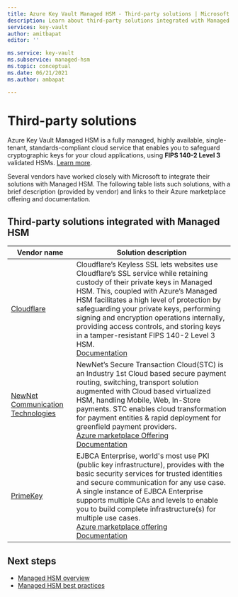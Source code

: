 ```yaml
---
title: Azure Key Vault Managed HSM - Third-party solutions | Microsoft Docs
description: Learn about third-party solutions integrated with Managed HSM.
services: key-vault
author: amitbapat
editor: ''

ms.service: key-vault
ms.subservice: managed-hsm
ms.topic: conceptual
ms.date: 06/21/2021
ms.author: ambapat

---
```


# Third-party solutions

Azure Key Vault Managed HSM is a fully managed, highly available, single-tenant, standards-compliant cloud service that enables you to safeguard cryptographic keys for your cloud applications, using **FIPS  140-2 Level 3** validated HSMs. [Learn more](overview.md).

Several vendors have worked closely with Microsoft to integrate their solutions with Managed HSM. The following table lists such solutions, with a brief description (provided by vendor) and links to their Azure marketplace offering and documentation.


## Third-party solutions integrated with Managed HSM

| Vendor name | Solution description |
|-------------|-------------------------------------------------|
|[Cloudflare](https://cloudflare.com)|Cloudflare’s Keyless SSL lets websites use Cloudflare’s SSL service while retaining custody of their private keys in Managed HSM. This, coupled with Azure’s Managed HSM facilitates a high level of protection by safeguarding your private keys, performing signing and encryption operations internally, providing access controls, and storing keys in a tamper-resistant FIPS 140-2 Level 3 HSM. <br>[Documentation](https://developers.cloudflare.com/ssl/keyless-ssl/hardware-security-modules/azure-managed-hsm)
|[NewNet Communication Technologies](https://newnet.com/)|NewNet’s Secure Transaction Cloud(STC) is an Industry 1st Cloud based secure payment routing, switching, transport solution augmented with Cloud based virtualized HSM, handling Mobile, Web, In-Store payments. STC enables cloud transformation for payment entities & rapid deployment for greenfield payment providers.<br/>[Azure marketplace Offering](https://azuremarketplace.microsoft.com/marketplace/apps/newnetcommunicationtechnologies1589991852134.secure_transaction_cloud?tab=overview)<br/>[Documentation](https://newnet.com/business-units/secure-transactions/products/secure-transaction-cloud-stc/)|
|[PrimeKey](https://www.primekey.com)|EJBCA Enterprise, world's most use PKI (public key infrastructure), provides with the basic security services for trusted identities and secure communication for any use case. A single instance of EJBCA Enterprise supports multiple CAs and levels to enable you to build complete infrastructure(s) for multiple use cases.<br>[Azure marketplace offering](https://azuremarketplace.microsoft.com/marketplace/apps/primekey.ejbca_enterprise_cloud_2)<br/>[Documentation]()|



## Next steps
* [Managed HSM overview](overview.md)
* [Managed HSM best practices](best-practices.md)

